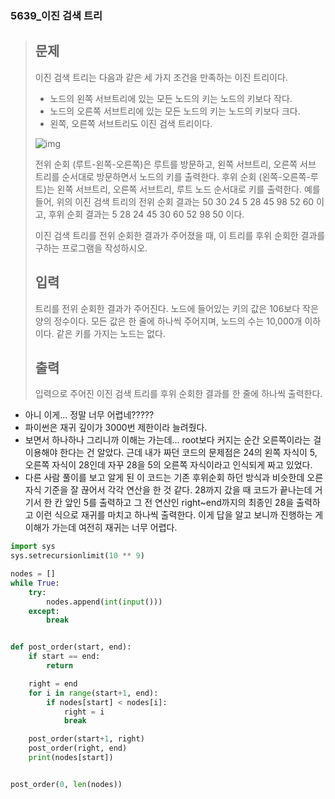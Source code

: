 ### 5639_이진 검색 트리

> ## 문제
>
> 이진 검색 트리는 다음과 같은 세 가지 조건을 만족하는 이진 트리이다.
>
> - 노드의 왼쪽 서브트리에 있는 모든 노드의 키는 노드의 키보다 작다.
> - 노드의 오른쪽 서브트리에 있는 모든 노드의 키는 노드의 키보다 크다.
> - 왼쪽, 오른쪽 서브트리도 이진 검색 트리이다.
>
> ![img](https://onlinejudgeimages.s3-ap-northeast-1.amazonaws.com/upload/images/bsearchtree.png)
>
> 전위 순회 (루트-왼쪽-오른쪽)은 루트를 방문하고, 왼쪽 서브트리, 오른쪽 서브 트리를 순서대로 방문하면서 노드의 키를 출력한다. 후위 순회 (왼쪽-오른쪽-루트)는 왼쪽 서브트리, 오른쪽 서브트리, 루트 노드 순서대로 키를 출력한다. 예를 들어, 위의 이진 검색 트리의 전위 순회 결과는 50 30 24 5 28 45 98 52 60 이고, 후위 순회 결과는 5 28 24 45 30 60 52 98 50 이다.
>
> 이진 검색 트리를 전위 순회한 결과가 주어졌을 때, 이 트리를 후위 순회한 결과를 구하는 프로그램을 작성하시오.
>
> ## 입력
>
> 트리를 전위 순회한 결과가 주어진다. 노드에 들어있는 키의 값은 106보다 작은 양의 정수이다. 모든 값은 한 줄에 하나씩 주어지며, 노드의 수는 10,000개 이하이다. 같은 키를 가지는 노드는 없다.
>
> ## 출력
>
> 입력으로 주어진 이진 검색 트리를 후위 순회한 결과를 한 줄에 하나씩 출력한다.



- 아니 이게... 정말 너무 어렵네?????
- 파이썬은 재귀 깊이가 3000번 제한이라 늘려줬다.
- 보면서 하나하나 그리니까 이해는 가는데... root보다 커지는 순간 오른쪽이라는 걸 이용해야 한다는 건 알았다. 근데 내가 짜던 코드의 문제점은 24의 왼쪽 자식이 5, 오른쪽 자식이 28인데 자꾸 28을 5의 오른쪽 자식이라고 인식되게 짜고 있었다. 
- 다른 사람 풀이를 보고 알게 된 이 코드는 기존 후위순회 하던 방식과 비슷한데 오른 자식 기준을 잘 끊어서 각각 연산을 한 것 같다. 28까지 갔을 때 코드가 끝나는데 거기서 한 칸 앞인 5를 출력하고 그 전 연산인 right~end까지의 최종인 28을 출력하고 이런 식으로 재귀를 마치고 하나씩 출력한다. 이게 답을 알고 보니까 진행하는 게 이해가 가는데 여전히 재귀는 너무 어렵다. 

```python
import sys
sys.setrecursionlimit(10 ** 9)

nodes = []
while True:
    try:
        nodes.append(int(input()))
    except:
        break


def post_order(start, end):
    if start == end:
        return

    right = end
    for i in range(start+1, end):
        if nodes[start] < nodes[i]:
            right = i
            break

    post_order(start+1, right)
    post_order(right, end)
    print(nodes[start])


post_order(0, len(nodes))
```


